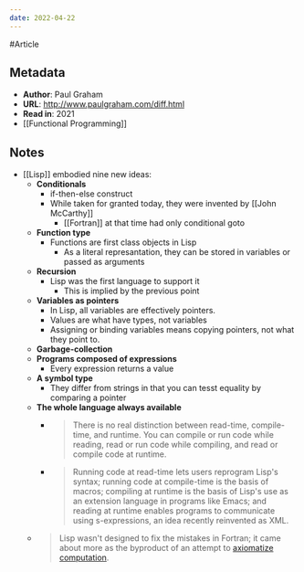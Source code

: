 ```yaml
---
date: 2022-04-22
---
```

#Article 
## Metadata
-   **Author**: Paul Graham
-   **URL**: http://www.paulgraham.com/diff.html
-   **Read in**: 2021
- [[Functional Programming]]

## Notes
-   [[Lisp]] embodied nine new ideas:
    -   **Conditionals**
        -   if-then-else construct
        -   While taken for granted today, they were invented by [[John McCarthy]]
            -   [[Fortran]] at that time had only conditional goto
    -   **Function type**
        -   Functions are first class objects in Lisp
            -   As a literal represantation, they can be stored in variables or passed as arguments
    -   **Recursion**
        -   Lisp was the first language to support it
            -   This is implied by the previous point
    -   **Variables as pointers**
        -   In Lisp, all variables are effectively pointers.
        -   Values are what have types, not variables
        -   Assigning or binding variables means copying pointers, not what they point to.
    -   **Garbage-collection**
    -   **Programs composed of expressions**
        -   Every expression returns a value
    -   **A symbol type**
        -   They differ from strings in that you can tesst equality by comparing a pointer
    -   **The whole language always available**
        -   > There is no real distinction between read-time, compile-time, and runtime. You can compile or run code while reading, read or run code while compiling, and read or compile code at runtime.
        -   > Running code at read-time lets users reprogram Lisp's syntax; running code at compile-time is the basis of macros; compiling at runtime is the basis of Lisp's use as an extension language in programs like Emacs; and reading at runtime enables programs to communicate using s-expressions, an idea recently reinvented as XML.
    -   > Lisp wasn't designed to fix the mistakes in Fortran; it came about more as the byproduct of an attempt to [axiomatize computation](http://www.paulgraham.com/rootsoflisp.html).